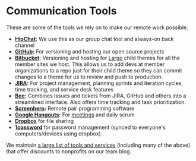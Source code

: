 # Communication Tools

These are some of the tools we rely on to make our remote work possible. 

- **[HipChat](https://www.hipchat.com/):** We use this as our group chat tool and always-on back channel
- **[GitHub](http://www.github.com):** For versioning and hosting our open source projects
- **[Bitbucket](https://bitbucket.org):** Versioning and hosting for [Largo](http://largoproject.org) child themes for all the member sites we host. This allows us to add devs at member organizations to a repo just for their child theme so they can commit changes to a theme for us to review and push to production.
- **[JIRA](https://www.atlassian.com/software/jira):** For project management, planning sprints and iteration cycles, time tracking, and service desk features
- **[Bee](http://www.neat.io/bee/):** Combines issues and tickets from JIRA, GitHub and others into a streamlined interface. Also offers time tracking and task prioritization. 
- **[Screenhero](https://screenhero.com/):** Remote pair programming software
- **[Google Hangouts](https://plus.google.com/hangouts):** For [meetings](meetings.md) and daily scrum
- **[Dropbox](http://dropbox.com)** for file sharing
- **[1password](https://agilebits.com/onepassword)** for password management (synced to everyone's computers/devices using dropbox)

We maintain [a large list of tools and services](http://nerds.investigativenewsnetwork.org/discounts/) (including many of the above) that offer discounts to nonprofits on our team blog.